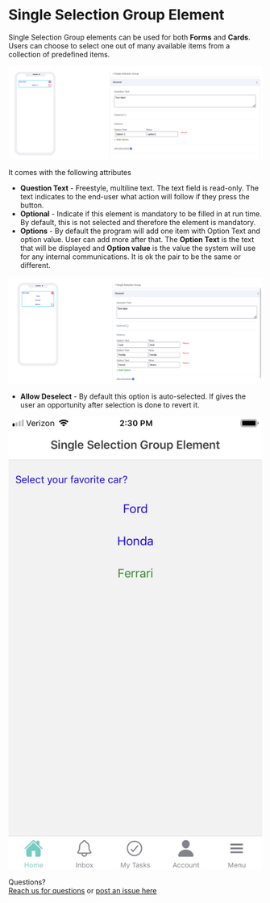 # Single Selection Group Element

Single Selection Group elements can be used for both **Forms** and **Cards**. Users can choose to select one out of many available items from a collection of predefined items.

![image1](../../../../images/cards/elements/single-selection-group/single-seelction-group1.png)

It comes with the following attributes


- **Question Text** - Freestyle, multiline text. The text field is read-only. The text indicates to the end-user what action will follow if they press the button.
- **Optional** - Indicate if this element is mandatory to be filled in at run time. By default, this is not selected and therefore the element is mandatory.
- **Options** - By default the program will add one item with Option Text and option value. User can add more after that. The **Option Text** is the text that will be displayed and **Option value** is the value the system will use for any internal communications. It is ok the pair to be the same or different.

![image2](../../../../images/cards/elements/single-selection-group/single-selection-group2.png)

- **Allow Deselect** - By default this option is auto-selected. If gives the user an opportunity after selection is done to revert it.  

![image3](../../../../images/cards/elements/single-selection-group/single-selection-group3.jpg)

Questions? <br>  <a href="https://www.acenji.com/contact" target="_blank" rel="noopener">Reach us for questions</a>   or <a href="https://github.com/acenji/acenji-help/issues" target="_blank" rel="noopener">post an issue here</a>










